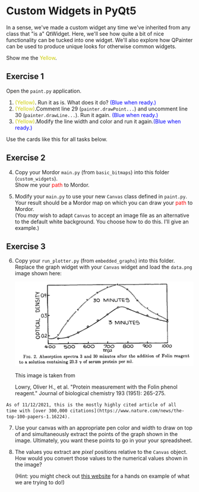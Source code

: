 # Custom Widgets in PyQt5

In a sense, we've made a custom widget any time we've inherited from 
any class that "is a" QtWidget.  Here, we'll see how quite a bit of 
nice functionality can be tucked into one widget.  We'll also explore 
how QPainter can be used to produce unique looks for otherwise 
common widgets.

Show me the <font color='#CCCC00'>Yellow</font>.


## Exercise 1 

Open the `paint.py` application.  

  1. <font color='#CCCC00'>(Yellow)</font>. Run it as is.  What does it do?  <font color='blue'>(Blue when ready.)</font>
  2. <font color='#CCCC00'>(Yellow)</font>.Comment line 29 (`painter.drawPoint...`) and uncomment line 30 (`painter.drawLine...`).  Run it again. <font color='blue'>(Blue when ready.)</font>
  3. <font color='#CCCC00'>(Yellow)</font>.Modify the line width and color and run it again.<font color='blue'>(Blue when ready.)</font>


Use the cards like this for all tasks below.

## Exercise 2

  4. Copy your Mordor `main.py` (from `basic_bitmaps`) into this folder (`custom_widgets`).  
     Show me your <font color='red'>path</font> to Mordor.  

  5. Modify your `main.py` to use your new `Canvas` class defined in `paint.py`.  Your result 
     should be a Mordor map on which you can draw your <font color='red'>path</font> to Mordor.  
     (You *may* wish to adapt `Canvas` to accept an image file as an alternative
     to the default white background.  You choose how to do this.  I'll give an example.)

## Exercise 3

  6. Copy your `run_plotter.py` (from `embedded_graphs`) into this folder.  
     Replace the graph widget with your `Canvas` widget and load the 
     `data.png` image shown here:

     <img src='data.png'>
     
     
     This image is taken from 

        Lowry, Oliver H., et al. "Protein measurement with the Folin phenol 
        reagent." Journal of biological chemistry 193 (1951): 265-275.

    As of 11/12/2021, this is the mostly highly cited article of all 
    time with [over 300,000 citations](https://www.nature.com/news/the-top-100-papers-1.16224).

  7. Use your canvas with an appropriate pen color and width to draw
     on top of and simultaneously extract the points of the graph 
     shown in the image.  Ultimately, you want these points to go in your
     your spreadsheet.  

  8. The values you extract are *pixel* positions relative to the 
     `Canvas` object.  How would you convert those values to the 
     numerical values shown in the image?

     (Hint: you might check out [this website](https://automeris.io/WebPlotDigitizer/) 
      for a hands on example of what we are trying to do!)

     




  


